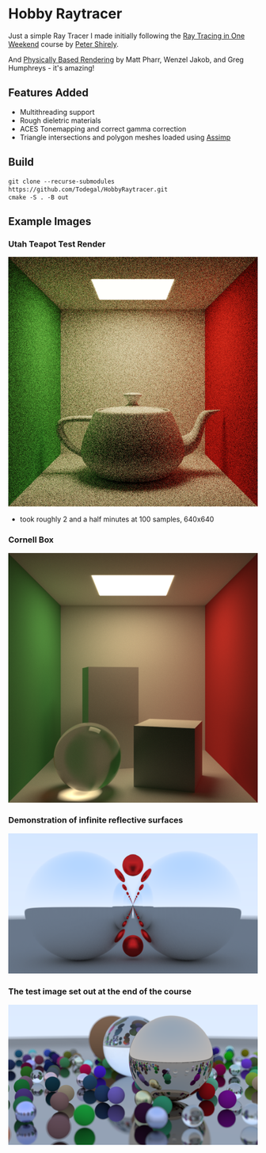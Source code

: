 # Hobby Raytracer

Just a simple Ray Tracer I made initially following the [Ray Tracing in One Weekend](https://raytracing.github.io/books/RayTracingInOneWeekend.html) course by [Peter Shirely](https://github.com/petershirley).

And [Physically Based Rendering](https://www.pbr-book.org) by Matt Pharr, Wenzel Jakob, and Greg Humphreys - it's amazing!

## Features Added
- Multithreading support
- Rough dieletric materials
- ACES Tonemapping and correct gamma correction
- Triangle intersections and polygon meshes loaded using [Assimp](https://github.com/assimp/assimp)

## Build
```batch
git clone --recurse-submodules https://github.com/Todegal/HobbyRaytracer.git
cmake -S . -B out
```

## Example Images

### Utah Teapot Test Render
![Utah Teapot](/sampleImages/Utah-Teapot.png)
 - took roughly 2 and a half minutes at 100 samples, 640x640

### Cornell Box
![Cornell Box](/sampleImages/Cornell-Box.png)

### Demonstration of infinite reflective surfaces
![Demonstration of infinite reflective surfaces](/sampleImages/Awesome-Reflections.bmp)

### The test image set out at the end of the course
![The test image set out at the end of the course](/sampleImages/Scattered-Balls.png)
